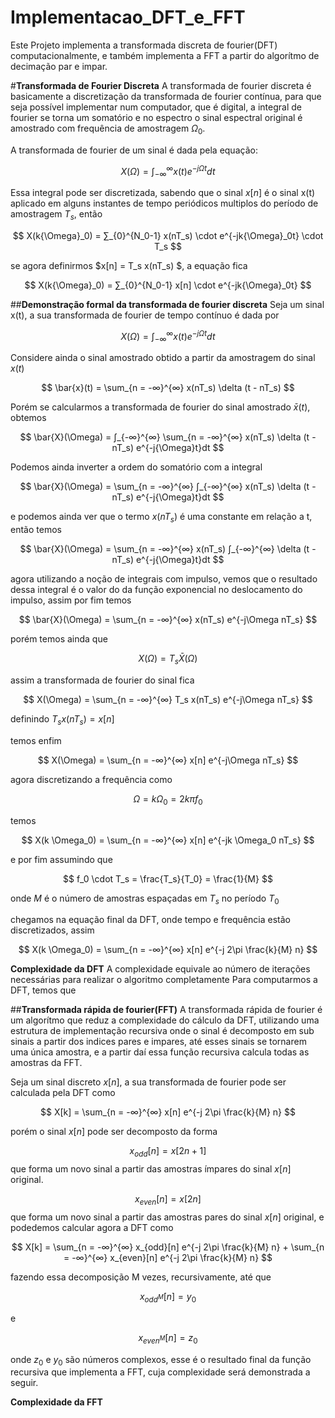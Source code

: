 # Implementacao_DFT_e_FFT
Este Projeto implementa a transformada discreta de fourier(DFT) computacionalmente, e também implementa a FFT a partir do algorítmo de decimação par e impar.

#**Transformada de Fourier Discreta**
A transformada de fourier discreta é basicamente a discretização da transformada de fourier contínua, para que seja possível implementar num computador, que é digital, a integral de fourier se torna um somatório e no espectro o sinal espectral original é amostrado com frequência de amostragem $Ω_0$.

A transformada de fourier de um sinal é dada pela equação:

$$
X(\Omega) = ∫_{-∞}^{∞} x(t)e^{-j{\Omega}t}dt
$$

Essa integral pode ser discretizada, sabendo que o sinal $x[n]$ é o sinal x(t) aplicado em alguns instantes de tempo periódicos multiplos do período de amostragem $T_s$, então

$$
X(k{\Omega}_0) = ∑_{0}^{N_0-1} x(nT_s) \cdot e^{-jk{\Omega}_0t} \cdot T_s
$$

se agora definirmos $x[n] = T_s x(nT_s) $, a equação fica

$$
X(k{\Omega}_0) = ∑_{0}^{N_0-1} x[n] \cdot e^{-jk{\Omega}_0t}
$$



##**Demonstração formal da transformada de fourier discreta**
Seja um sinal x(t), a sua transformada de fourier de tempo contínuo é dada por

$$
X(\Omega) = ∫_{-∞}^{∞} x(t)e^{-j{\Omega}t}dt
$$

Considere ainda o sinal amostrado obtido a partir da amostragem do sinal $x(t)$

$$
\bar{x}(t) = \sum_{n = -∞}^{∞} x(nT_s) \delta (t - nT_s)
$$


Porém se calcularmos a transformada de fourier do sinal amostrado $\bar{x}(t)$, obtemos

$$
\bar{X}(\Omega) = ∫_{-∞}^{∞}   \sum_{n = -∞}^{∞} x(nT_s) \delta (t - nT_s) e^{-j{\Omega}t}dt
$$

Podemos ainda inverter a ordem do somatório com a integral

$$
\bar{X}(\Omega) = \sum_{n = -∞}^{∞}  ∫_{-∞}^{∞}  x(nT_s) \delta (t - nT_s) e^{-j{\Omega}t}dt
$$

e podemos ainda ver que o termo $x(nT_s)$ é uma constante em relação a t, então temos

$$
\bar{X}(\Omega) = \sum_{n = -∞}^{∞} x(nT_s)   ∫_{-∞}^{∞} \delta (t - nT_s) e^{-j{\Omega}t}dt
$$

agora utilizando a noção de integrais com impulso, vemos que o resultado dessa integral é o valor do da função exponencial no deslocamento do impulso, assim por fim temos

$$
\bar{X}(\Omega) = \sum_{n = -∞}^{∞} x(nT_s)  e^{-j\Omega nT_s}
$$

porém temos ainda que

$$
X(\Omega) = T_s \bar{X}(\Omega)
$$

assim a transformada de fourier do sinal fica

$$
X(\Omega) = \sum_{n = -∞}^{∞} T_s x(nT_s)  e^{-j\Omega nT_s}
$$

definindo $T_s x(nT_s) = x[n]$

temos enfim

$$
X(\Omega) = \sum_{n = -∞}^{∞} x[n]  e^{-j\Omega nT_s}
$$

agora discretizando a frequência como

$$
\Omega = k\Omega_0 = 2 k \pi f_0
$$

temos

$$
X(k \Omega_0) = \sum_{n = -∞}^{∞} x[n]  e^{-jk \Omega_0 nT_s}
$$

e por fim assumindo que

$$
f_0 \cdot T_s = \frac{T_s}{T_0} = \frac{1}{M}
$$

onde $M$ é o número de amostras espaçadas em $T_s$ no período $T_0$

chegamos na equação final da DFT, onde tempo e frequência estão discretizados, assim

$$
X(k \Omega_0) = \sum_{n = -∞}^{∞} x[n]  e^{-j 2\pi \frac{k}{M} n}
$$

**Complexidade da DFT**
A complexidade equivale ao número de iterações necessárias para realizar o algoritmo completamente
Para computarmos a DFT, temos que


##**Transformada rápida de fourier(FFT)**
A transformada rápida de fourier é um algorítmo que reduz a complexidade do cálculo da DFT, utilizando uma estrutura de implementação recursiva onde o sinal é decomposto em sub sinais a partir dos indices pares e impares, até esses sinais se tornarem uma única amostra, e a partir daí essa função recursiva calcula todas as amostras da FFT.

Seja um sinal discreto $x[n]$, a sua transformada de fourier pode ser calculada pela DFT como

$$
X[k] =  \sum_{n = -∞}^{∞} x[n]  e^{-j 2\pi \frac{k}{M} n}
$$

porém o sinal $x[n]$ pode ser decomposto da forma

$$
x_{odd}[n] = x[2n+1]
$$
que forma um novo sinal a partir das amostras ímpares do sinal $x[n]$ original.

$$
x_{even}[n] = x[2n]  
$$
que forma um novo sinal a partir das amostras pares do sinal $x[n]$ original, e podedemos calcular agora a DFT como

$$
X[k] =  \sum_{n = -∞}^{∞} x_{odd}[n]   e^{-j 2\pi \frac{k}{M} n}  + \sum_{n = -∞}^{∞} x_{even}[n]  e^{-j 2\pi \frac{k}{M} n}
$$

fazendo essa decomposição M vezes, recursivamente, até que

$$
x_{{odd}^M}[n] = y_0
$$

e

$$
x_{{even}^M}[n] = z_0
$$

onde $z_0$ e $y_0$ são números complexos, esse é o resultado final da função recursiva que implementa a FFT, cuja complexidade será demonstrada a seguir.


**Complexidade da FFT**


